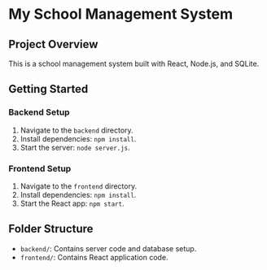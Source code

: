 # My School Management System

## Project Overview
This is a school management system built with React, Node.js, and SQLite.

## Getting Started

### Backend Setup
1. Navigate to the `backend` directory.
2. Install dependencies: `npm install`.
3. Start the server: `node server.js`.

### Frontend Setup
1. Navigate to the `frontend` directory.
2. Install dependencies: `npm install`.
3. Start the React app: `npm start`.

## Folder Structure
- `backend/`: Contains server code and database setup.
- `frontend/`: Contains React application code.
